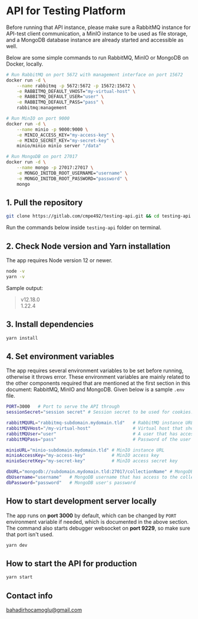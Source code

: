 # API for Testing Platform

Before running that API instance, please make sure a RabbitMQ instance for API-test client communication, a MinIO instance to be used as file storage, and a MongoDB database instance are already started and accessible as well.

Below are some simple commands to run RabbitMQ, MinIO or MongoDB on Docker, locally.

```bash
# Run RabbitMQ on port 5672 with management interface on port 15672
docker run -d \
    --name rabbitmq -p 5672:5672 -p 15672:15672 \
    -e RABBITMQ_DEFAULT_VHOST="my-virtual-host" \
    -e RABBITMQ_DEFAULT_USER="user" \
    -e RABBITMQ_DEFAULT_PASS="pass" \
    rabbitmq:management

# Run MinIO on port 9000
docker run -d \
    --name minio -p 9000:9000 \
    -e MINIO_ACCESS_KEY="my-access-key" \
    -e MINIO_SECRET_KEY="my-secret-key" \
    minio/minio minio server "/data"

# Run MongoDB on port 27017
docker run -d \
    --name mongo -p 27017:27017 \
    -e MONGO_INITDB_ROOT_USERNAME="username" \
    -e MONGO_INITDB_ROOT_PASSWORD="password" \
    mongo
```

## 1. Pull the repository

```bash
git clone https://gitlab.com/cmpe492/testing-api.git && cd testing-api
```

Run the commands below inside `testing-api` folder on terminal.

## 2. Check Node version and Yarn installation

The app requires Node version 12 or newer.

```bash
node -v
yarn -v
```

Sample output:

> v12.18.0 \
> 1.22.4

## 3. Install dependencies

```bash
yarn install
```

## 4. Set environment variables

The app requires several environment variables to be set before running, otherwise it throws error. These environment variables are mainly related to the other components required that are mentioned at the first section in this document: RabbitMQ, MinIO and MongoDB. Given below is a sample `.env` file.

```bash
PORT=3000   # Port to serve the API through
sessionSecret="session secret" # Session secret to be used for cookies. Any string would work, complex ones recommended.

rabbitMQURL="rabbitmq-subdomain.mydomain.tld"   # RabbitMQ instance URL
rabbitMQVHost="/my-virtual-host"                # Virtual host that should be created beforehand
rabbitMQUser="user"                             # A user that has access to given virtual host
rabbitMQPass="pass"                             # Password of the user given above

minioURL="minio-subdomain.mydomain.tld" # MinIO instance URL
minioAccessKey="my-access-key"          # MinIO access key
minioSecretKey="my-secret-key"          # MinIO access secret key

dbURL="mongodb://subdomain.mydomain.tld:27017/collectionName" # MongoDB instance URL with port
dbUsername="username"   # MongoDB username that has access to the collection given in URL above
dbPassword="password"   # MongoDB user's password

```

## How to start development server locally

The app runs on **port 3000** by default, which can be changed by `PORT` environment variable if needed, which is documented in the above section. The command also starts debugger websocket on **port 9229**, so make sure that port isn't used.

```bash
yarn dev
```

## How to start the API for production

```bash
yarn start
```

## Contact info

bahadirhocamoglu@gmail.com
